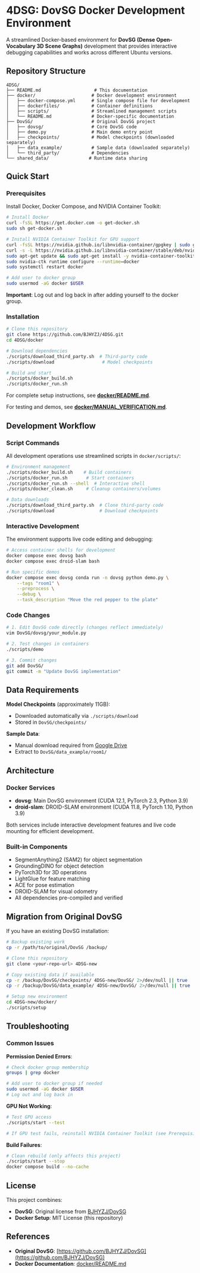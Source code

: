# 4DSG: DovSG Docker Development Environment

A streamlined Docker-based environment for **DovSG (Dense Open-Vocabulary 3D Scene Graphs)** development that provides interactive debugging capabilities and works across different Ubuntu versions.

## Repository Structure

```
4DSG/
├── README.md                    # This documentation
├── docker/                     # Docker development environment
│   ├── docker-compose.yml      # Single compose file for development
│   ├── dockerfiles/            # Container definitions
│   ├── scripts/                # Streamlined management scripts
│   └── README.md               # Docker-specific documentation
├── DovSG/                      # Original DovSG project
│   ├── dovsg/                  # Core DovSG code
│   ├── demo.py                 # Main demo entry point
│   ├── checkpoints/            # Model checkpoints (downloaded separately)
│   ├── data_example/           # Sample data (downloaded separately)
│   └── third_party/            # Dependencies
└── shared_data/               # Runtime data sharing
```

## Quick Start

### Prerequisites
Install Docker, Docker Compose, and NVIDIA Container Toolkit:

```bash
# Install Docker
curl -fsSL https://get.docker.com -o get-docker.sh
sudo sh get-docker.sh

# Install NVIDIA Container Toolkit for GPU support
curl -fsSL https://nvidia.github.io/libnvidia-container/gpgkey | sudo gpg --dearmor -o /usr/share/keyrings/nvidia-container-toolkit-keyring.gpg
curl -s -L https://nvidia.github.io/libnvidia-container/stable/deb/nvidia-container-toolkit.list | sudo tee /etc/apt/sources.list.d/nvidia-container-toolkit.list
sudo apt-get update && sudo apt-get install -y nvidia-container-toolkit
sudo nvidia-ctk runtime configure --runtime=docker
sudo systemctl restart docker

# Add user to docker group
sudo usermod -aG docker $USER
```

**Important**: Log out and log back in after adding yourself to the docker group.

### Installation

```bash
# Clone this repository
git clone https://github.com/BJHYZJ/4DSG.git
cd 4DSG/docker

# Download dependencies
./scripts/download_third_party.sh  # Third-party code
./scripts/download                  # Model checkpoints

# Build and start
./scripts/docker_build.sh
./scripts/docker_run.sh
```

For complete setup instructions, see **[docker/README.md](docker/README.md)**.

For testing and demos, see **[docker/MANUAL_VERIFICATION.md](docker/MANUAL_VERIFICATION.md)**.

## Development Workflow

### Script Commands
All development operations use streamlined scripts in `docker/scripts/`:

```bash
# Environment management
./scripts/docker_build.sh    # Build containers
./scripts/docker_run.sh       # Start containers
./scripts/docker_run.sh --shell  # Interactive shell
./scripts/docker_clean.sh     # Cleanup containers/volumes

# Data downloads
./scripts/download_third_party.sh  # Clone third-party code
./scripts/download                 # Download checkpoints
```

### Interactive Development
The environment supports live code editing and debugging:

```bash
# Access container shells for development
docker compose exec dovsg bash
docker compose exec droid-slam bash

# Run specific demos
docker compose exec dovsg conda run -n dovsg python demo.py \
    --tags "room1" \
    --preprocess \
    --debug \
    --task_description "Move the red pepper to the plate"
```

### Code Changes
```bash
# 1. Edit DovSG code directly (changes reflect immediately)
vim DovSG/dovsg/your_module.py

# 2. Test changes in containers
./scripts/demo

# 3. Commit changes
git add DovSG/
git commit -m "Update DovSG implementation"
```

## Data Requirements

**Model Checkpoints** (approximately 11GB):
- Downloaded automatically via `./scripts/download`
- Stored in `DovSG/checkpoints/`

**Sample Data**:
- Manual download required from [Google Drive](https://drive.google.com/drive/folders/13v5QOrqjxye__kJwDIuD7kTdeSSNfR5x?usp=sharing)
- Extract to `DovSG/data_example/room1/`

## Architecture

### Docker Services
- **dovsg**: Main DovSG environment (CUDA 12.1, PyTorch 2.3, Python 3.9)
- **droid-slam**: DROID-SLAM environment (CUDA 11.8, PyTorch 1.10, Python 3.9)

Both services include interactive development features and live code mounting for efficient development.

### Built-in Components
- SegmentAnything2 (SAM2) for object segmentation
- GroundingDINO for object detection
- PyTorch3D for 3D operations
- LightGlue for feature matching
- ACE for pose estimation
- DROID-SLAM for visual odometry
- All dependencies pre-compiled and verified

## Migration from Original DovSG

If you have an existing DovSG installation:

```bash
# Backup existing work
cp -r /path/to/original/DovSG /backup/

# Clone this repository
git clone <your-repo-url> 4DSG-new

# Copy existing data if available
cp -r /backup/DovSG/checkpoints/ 4DSG-new/DovSG/ 2>/dev/null || true
cp -r /backup/DovSG/data_example/ 4DSG-new/DovSG/ 2>/dev/null || true

# Setup new environment
cd 4DSG-new/docker/
./scripts/setup
```

## Troubleshooting

### Common Issues

**Permission Denied Errors**:
```bash
# Check docker group membership
groups | grep docker

# Add user to docker group if needed
sudo usermod -aG docker $USER
# Log out and log back in
```

**GPU Not Working**:
```bash
# Test GPU access
./scripts/start --test

# If GPU test fails, reinstall NVIDIA Container Toolkit (see Prerequisites)
```

**Build Failures**:
```bash
# Clean rebuild (only affects this project)
./scripts/start --stop
docker compose build --no-cache
```

## License

This project combines:
- **DovSG**: Original license from [BJHYZJ/DovSG](https://github.com/BJHYZJ/DovSG)
- **Docker Setup**: MIT License (this repository)

## References

- **Original DovSG**: [https://github.com/BJHYZJ/DovSG](https://github.com/BJHYZJ/DovSG)
- **Docker Documentation**: [docker/README.md](docker/README.md)